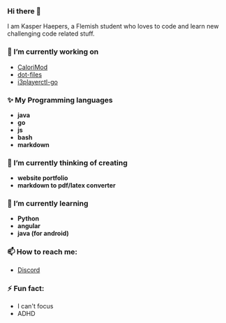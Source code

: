 ### Hi there 👋

I am Kasper Haepers, a Flemish student who loves to code and learn new challenging code related stuff.

### 🔭 I’m currently working on
- [CaloriMod](https://calorimod.com)
- [dot-files](https://github.com/Hyppothalamus/dot-files)
- [i3playerctl-go](https://github.com/hyppothalamus/i3playerctl-go)

### ✨ My Programming languages
- **java**
- **go**
- **js**
- **bash**
- **markdown**

### 🤔 I’m currently thinking of creating
- **website portfolio**
- **markdown to pdf/latex converter**

### 🌱 I’m currently learning
- **Python**
- **angular**
- **java (for android)**

### 📫 How to reach me:
- [Discord](https://dsc.bio/hyppo)

### ⚡ Fun fact:
- I can't focus
- ADHD
<!--
**Hyppothalamus/Hyppothalamus** is a ✨ _special_ ✨ repository because its `README.md` (this file) appears on your GitHub profile.

Here are some ideas to get you started:

- 🔭 I’m currently working on ...
- 🌱 I’m currently learning ...
- 👯 I’m looking to collaborate on ...
- 🤔 I’m looking for help with ...
- 💬 Ask me about ...
- 📫 How to reach me: ...
- 😄 Pronouns: ...
- ⚡ Fun fact: ...
-->
